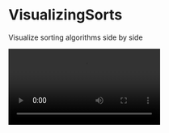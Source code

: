 # VisualizingSorts

Visualize sorting algorithms side by side

<div class="video_container">
  <video playsinline autoplay allowfullscreen="true">
    <source src="merge-vs-heap.webm" type="video/webm">
  </video> 
</div>











